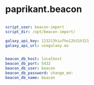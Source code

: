 paprikant.beacon
================


```yaml

script_user: beacon-import
script_dir: /opt/beacon-import/

galaxy_api_key: 123213hiufho12h31h321
galaxy_api_url: usegalaxy.eu


beacon_db_host: localhost
beacon_db_port: 5432
beacon_db_user: beacon
beacon_db_password: change_me!
beacon_db_name: beacon

```
